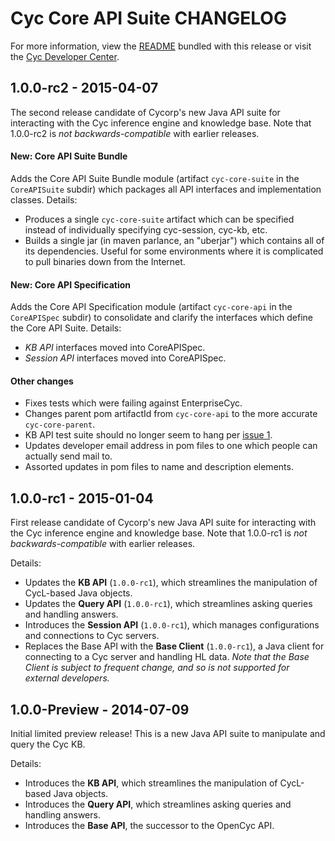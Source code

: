 Cyc Core API Suite CHANGELOG
============================

For more information, view the [README](README.md) bundled with this release or visit the
[Cyc Developer Center](http://dev.cyc.com/api/core/). 


1.0.0-rc2 - 2015-04-07
----------------------

The second release candidate of Cycorp's new Java API suite for interacting with the Cyc inference
engine and knowledge base. Note that 1.0.0-rc2 is _not backwards-compatible_ with earlier releases.

#### New: Core API Suite Bundle

Adds the Core API Suite Bundle module (artifact `cyc-core-suite` in the `CoreAPISuite` subdir) which
packages all API interfaces and implementation classes. Details:

* Produces a single `cyc-core-suite` artifact which can be specified instead of individually
  specifying cyc-session, cyc-kb, etc.
* Builds a single jar (in maven parlance, an "uberjar") which contains all of its dependencies.
  Useful for some environments where it is complicated to pull binaries down from the Internet.

#### New: Core API Specification

Adds the Core API Specification module (artifact `cyc-core-api` in the `CoreAPISpec` subdir) to
consolidate and clarify the interfaces which define the Core API Suite. Details:

* _KB API_ interfaces moved into CoreAPISpec.
* _Session API_ interfaces moved into CoreAPISpec.

#### Other changes

* Fixes tests which were failing against EnterpriseCyc.
* Changes parent pom artifactId from `cyc-core-api` to the more accurate `cyc-core-parent`.
* KB API test suite should no longer seem to hang per
  [issue 1](https://github.com/cycorp/CycCoreAPI/issues/1).
* Updates developer email address in pom files to one which people can actually send mail to.
* Assorted updates in pom files to name and description elements.


1.0.0-rc1 - 2015-01-04
----------------------

First release candidate of Cycorp's new Java API suite for interacting with the Cyc inference engine
and knowledge base. Note that 1.0.0-rc1 is _not backwards-compatible_ with earlier releases.

Details:

* Updates the **KB API** (`1.0.0-rc1`), which streamlines the manipulation of CycL-based Java
  objects.
* Updates the **Query API** (`1.0.0-rc1`), which streamlines asking queries and handling answers.
* Introduces the **Session API** (`1.0.0-rc1`), which manages configurations and connections to
  Cyc servers.
* Replaces the Base API with the **Base Client** (`1.0.0-rc1`), a Java client for connecting to a
  Cyc server and handling HL data.
  _Note that the Base Client is subject to frequent change, and so is not supported for external
  developers._


1.0.0-Preview - 2014-07-09
--------------------------

Initial limited preview release! This is a new Java API suite to manipulate and query the Cyc KB.

Details:

* Introduces the **KB API**, which streamlines the manipulation of CycL-based Java objects.
* Introduces the **Query API**, which streamlines asking queries and handling answers.
* Introduces the **Base API**, the successor to the OpenCyc API.


